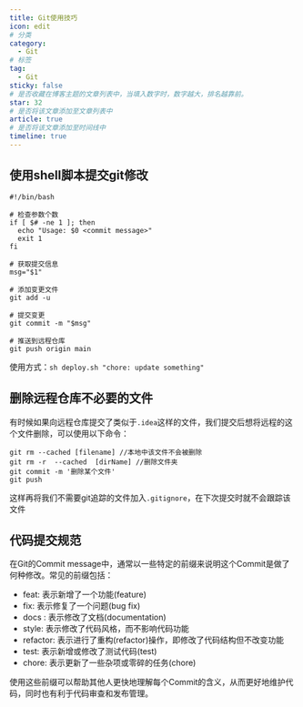```yaml
---
title: Git使用技巧
icon: edit
# 分类
category:
  - Git
# 标签
tag:
  - Git
sticky: false
# 是否收藏在博客主题的文章列表中，当填入数字时，数字越大，排名越靠前。
star: 32
# 是否将该文章添加至文章列表中
article: true
# 是否将该文章添加至时间线中
timeline: true
---
```



## 使用shell脚本提交git修改

```shell
#!/bin/bash

# 检查参数个数
if [ $# -ne 1 ]; then
  echo "Usage: $0 <commit message>"
  exit 1
fi

# 获取提交信息
msg="$1"

# 添加变更文件
git add -u

# 提交变更
git commit -m "$msg" 

# 推送到远程仓库
git push origin main
```

使用方式：`sh deploy.sh "chore: update something"`

## 删除远程仓库不必要的文件

有时候如果向远程仓库提交了类似于`.idea`这样的文件，我们提交后想将远程的这个文件删除，可以使用以下命令：

```shell
git rm --cached [filename] //本地中该文件不会被删除
git rm -r  --cached  [dirName] //删除文件夹
git commit -m '删除某个文件'
git push 
```

这样再将我们不需要git追踪的文件加入`.gitignore`，在下次提交时就不会跟踪该文件

## 代码提交规范

在Git的Commit message中，通常以一些特定的前缀来说明这个Commit是做了何种修改。常见的前缀包括：

- feat: 表示新增了一个功能(feature)
- fix: 表示修复了一个问题(bug fix)
- docs : 表示修改了文档(documentation)
- style: 表示修改了代码风格，而不影响代码功能
- refactor: 表示进行了重构(refactor)操作，即修改了代码结构但不改变功能
- test: 表示新增或修改了测试代码(test)
- chore: 表示更新了一些杂项或零碎的任务(chore)

使用这些前缀可以帮助其他人更快地理解每个Commit的含义，从而更好地维护代码，同时也有利于代码审查和发布管理。

